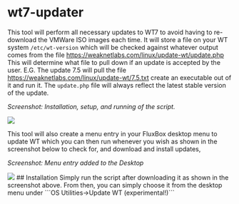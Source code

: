# wt7-updater
This tool will perform all necessary updates to WT7 to avoid having to re-download the VMWare ISO images each time. It will store a file on your WT system ```/etc/wt-version``` which will be checked against whatever output comes from the file https://weaknetlabs.com/linux/update-wt/update.php This will determine what file to pull down if an update is accepted by the user. E.G. The update 7.5 will pull the file https://weaknetlabs.com/linux/update-wt/7.5.txt create an executable out of it and run it. The ```update.php``` file will always reflect the latest stable version of the update.

_Screenshot: Installation, setup, and running of the script._

<img src="https://weaknetlabs.com/images/wt7-updater-04.PNG" />

This tool will also create a menu entry in your FluxBox desktop menu to update WT which you can then run whenever you wish as shown in the screenshot below to check for, and download and install updates,

_Screenshot: Menu entry added to the Desktop_

<img src="https://weaknetlabs.com/images/update-success.png"/>
## Installation
Simply run the script after downloading it as shown in the screenshot above. From then, you can simply choose it from the desktop menu under ```OS Utilities->Update WT (experimental!)```
